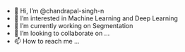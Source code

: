 - 👋 Hi, I’m @chandrapal-singh-n
- 👀 I’m interested in Machine Learning and Deep Learning
- 🌱 I’m currently working on  Segmentation 
- 💞️ I’m looking to collaborate on ...
- 📫 How to reach me ...

<!---
chandrapal-singh-n/chandrapal-singh-n is a ✨ special ✨ repository because its `README.md` (this file) appears on your GitHub profile.
You can click the Preview link to take a look at your changes.
--->
